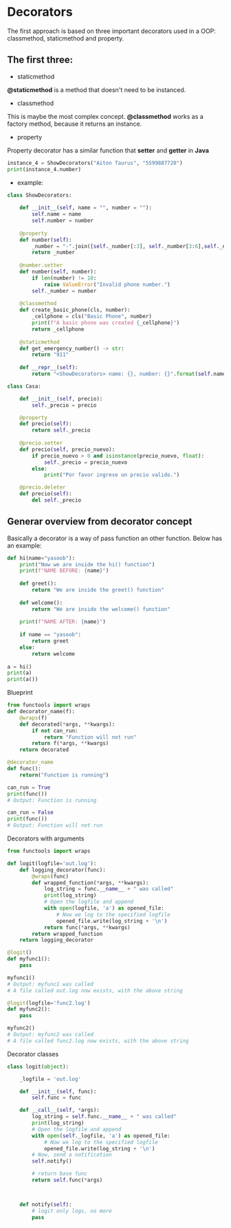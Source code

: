 # Decorators

The first approach is based on three important decorators used in a OOP: classmethod, staticmethod and property.

## The first three:
- staticmethod

**@staticmethod** is a method that doesn't need to be instanced.

- classmethod

This is maybe the most complex concept. **@classmethod** works as a factory method, because it returns an instance.

- property

Property decorator has a similar function that **setter** and **getter** in __Java__

```python
instance_4 = ShowDecorators("Aiton Taurus", "5599887720")
print(instance_4.number)
```

- example:

```python
class ShowDecorators:
    
    def __init__(self, name = "", number = ""):
        self.name = name
        self.number = number
    
    @property
    def number(self):
        _number = "-".join([self._number[:3], self._number[3:6],self._number[6:]])
        return _number
    
    @number.setter
    def number(self, number):
        if len(number) != 10:
            raise ValueError("Invalid phone number.")
        self._number = number
    
    @classmethod
    def create_basic_phone(cls, number):
        _cellphone = cls("Basic Phone", number)
        print(f"A basic phone was created {_cellphone}")
        return _cellphone
    
    @staticmethod
    def get_emergency_number() -> str:
        return "911"
    
    def __repr__(self):
        return "<ShowDecorators> name: {}, number: {}".format(self.name, self.number)
```

```python
class Casa:

	def __init__(self, precio):
		self._precio = precio

	@property
	def precio(self):
		return self._precio
	
	@precio.setter
	def precio(self, precio_nuevo):
		if precio_nuevo > 0 and isinstance(precio_nuevo, float):
			self._precio = precio_nuevo
		else:
			print("Por favor ingrese un precio valido.")

	@precio.deleter
	def precio(self):
		del self._precio

```

## Generar overview from decorator concept

Basically a decorator is a way of pass function an other function. Below has an example:

```python
def hi(name="yasoob"):
    print("Now we are inside the hi() function")
    print(f"NAME BEFORE: {name}")
    
    def greet():
        return "We are inside the greet() function"
    
    def welcome():
        return "We are inside the welcome() function"
    
    print(f"NAME AFTER: {name}")
    
    if name == "yasoob":
        return greet
    else:
        return welcome
    
a = hi()
print(a)
print(a())
```

Blueprint 

```python
from functools import wraps
def decorator_name(f):
    @wraps(f)
    def decorated(*args, **kwargs):
        if not can_run:
            return "Function will not run"
        return f(*args, **kwargs)
    return decorated

@decorator_name
def func():
    return("Function is running")

can_run = True
print(func())
# Output: Function is running

can_run = False
print(func())
# Output: Function will not run
```

Decorators with arguments

```python
from functools import wraps

def logit(logfile='out.log'):
    def logging_decorator(func):
        @wraps(func)
        def wrapped_function(*args, **kwargs):
            log_string = func.__name__ + " was called"
            print(log_string)
            # Open the logfile and append
            with open(logfile, 'a') as opened_file:
                # Now we log to the specified logfile
                opened_file.write(log_string + '\n')
            return func(*args, **kwargs)
        return wrapped_function
    return logging_decorator

@logit()
def myfunc1():
    pass

myfunc1()
# Output: myfunc1 was called
# A file called out.log now exists, with the above string

@logit(logfile='func2.log')
def myfunc2():
    pass

myfunc2()
# Output: myfunc2 was called
# A file called func2.log now exists, with the above string
```

Decorator classes

```python
class logit(object):

    _logfile = 'out.log'

    def __init__(self, func):
        self.func = func

    def __call__(self, *args):
        log_string = self.func.__name__ + " was called"
        print(log_string)
        # Open the logfile and append
        with open(self._logfile, 'a') as opened_file:
            # Now we log to the specified logfile
            opened_file.write(log_string + '\n')
        # Now, send a notification
        self.notify()

        # return base func
        return self.func(*args)



    def notify(self):
        # logit only logs, no more
        pass
```
